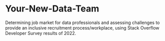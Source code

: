 # Your-New-Data-Team

Determining job market for data professionals and assessing challenges to provide an inclusive recruitment process/workplace, using Stack Overflow Developer Survey results of 2022.
